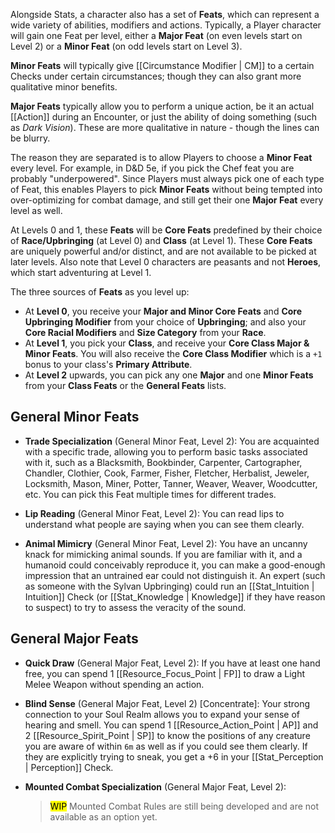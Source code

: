 Alongside Stats, a character also has a set of **Feats**, which can represent a wide variety of abilities, modifiers and actions. Typically, a Player character will gain one Feat per level, either a **Major Feat** (on even levels start on Level 2) or a **Minor Feat** (on odd levels start on Level 3).

**Minor Feats** will typically give [[Circumstance Modifier | CM]] to a certain Checks under certain circumstances; though they can also grant more qualitative minor benefits.

**Major Feats** typically allow you to perform a unique action, be it an actual [[Action]] during an Encounter, or just the ability of doing something (such as _Dark Vision_). These are more qualitative in nature - though the lines can be blurry.

The reason they are separated is to allow Players to choose a **Minor Feat** every level. For example, in D&D 5e, if you pick the Chef feat you are probably "underpowered". Since Players must always pick one of each type of Feat, this enables Players to pick **Minor Feats** without being tempted into over-optimizing for combat damage, and still get their one **Major Feat** every level as well.

At Levels 0 and 1, these **Feats** will be **Core Feats** predefined by their choice of **Race/Upbringing** (at Level 0) and **Class** (at Level 1). These **Core Feats** are uniquely powerful and/or distinct, and are not available to be picked at later levels. Also note that Level 0 characters are peasants and not **Heroes**, which start adventuring at Level 1.

The three sources of **Feats** as you level up:

* At **Level 0**, you receive your **Major and Minor Core Feats** and **Core Upbringing Modifier** from your choice of **Upbringing**; and also your **Core Racial Modifiers** and **Size Category** from your **Race**.
* At **Level 1**, you pick your **Class**, and receive your **Core Class Major & Minor Feats**.  You will also receive the **Core Class Modifier** which is a `+1` bonus to your class's **Primary Attribute**.
* At **Level 2** upwards, you can pick any one **Major** and one **Minor Feats** from your **Class Feats** or the **General Feats** lists.

## General Minor Feats

* **Trade Specialization** (General Minor Feat, Level 2): You are acquainted with a specific trade, allowing you to perform basic tasks associated with it, such as a Blacksmith, Bookbinder, Carpenter, Cartographer, Chandler, Clothier, Cook, Farmer, Fisher, Fletcher, Herbalist, Jeweler, Locksmith, Mason, Miner, Potter, Tanner, Weaver, Weaver, Woodcutter, etc. You can pick this Feat multiple times for different trades.

* **Lip Reading** (General Minor Feat, Level 2): You can read lips to understand what people are saying when you can see them clearly.

* **Animal Mimicry** (General Minor Feat, Level 2): You have an uncanny knack for mimicking animal sounds. If you are familiar with it, and a humanoid could conceivably reproduce it, you can make a good-enough impression that an untrained ear could not distinguish it. An expert (such as someone with the Sylvan Upbringing) could run an [[Stat_Intuition | Intuition]] Check (or [[Stat_Knowledge | Knowledge]] if they have reason to suspect) to try to assess the veracity of the sound.

## General Major Feats

* **Quick Draw** (General Major Feat, Level 2): If you have at least one hand free, you can spend 1 [[Resource_Focus_Point | FP]] to draw a Light Melee Weapon without spending an action.

* **Blind Sense** (General Major Feat, Level 2) [Concentrate]: Your strong connection to your Soul Realm allows you to expand your sense of hearing and smell. You can spend 1 [[Resource_Action_Point | AP]] and 2 [[Resource_Spirit_Point | SP]] to know the positions of any creature you are aware of within `6m` as well as if you could see them clearly. If they are explicitly trying to sneak, you get a +6 in your [[Stat_Perception | Perception]] Check.

* **Mounted Combat Specialization** (General Major Feat, Level 2):
    > <mark>WIP</mark> Mounted Combat Rules are still being developed and are not available as an option yet.
